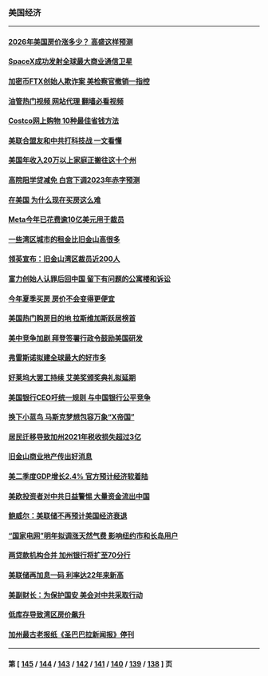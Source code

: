 ### 美国经济
---
#### [2026年美国房价涨多少？ 高盛这样预测](../../pages/ncid1078158/n14044841.md?07311245) 
#### [SpaceX成功发射全球最大商业通信卫星](../../pages/ncid1078158/n14044671.md?07311245) 
#### [加密币FTX创始人欺诈案 美检察官撤销一指控](../../pages/ncid1078158/n14043205.md?07311245) 
#### [油管热门视频 网站代理 翻墙必看视频](http://138.2.39.72:81/youtube.html?epic-marker?07311245)
#### [Costco网上购物 10种最佳省钱方法](../../pages/ncid1078158/n14042320.md?07311245) 
#### [美联合盟友和中共打科技战 一文看懂](../../pages/ncid1078158/n14041956.md?07311245) 
#### [美国年收入20万以上家庭正搬往这十个州](../../pages/ncid1078158/n14044255.md?07311245) 
#### [高院阻学贷减免 白宫下调2023年赤字预测](../../pages/ncid1078158/n14044189.md?07311245) 
#### [在美国 为什么现在买房这么难](../../pages/ncid1078158/n14043926.md?07311245) 
#### [Meta今年已花费逾10亿美元用于裁员](../../pages/ncid1078158/n14044158.md?07311245) 
#### [一些湾区城市的租金比旧金山高很多](../../pages/ncid1078158/n14044149.md?07311245) 
#### [领英宣布：旧金山湾区裁员近200人](../../pages/ncid1078158/n14044139.md?07311245) 
#### [富力创始人认罪后回中国 留下有问题的公寓楼和诉讼](../../pages/ncid1078158/n14044107.md?07311245) 
#### [今年夏季买房 房价不会变得更便宜](../../pages/ncid1078158/n14044026.md?07311245) 
#### [美国热门购房目的地 拉斯维加斯跃居榜首](../../pages/ncid1078158/n14043970.md?07311245) 
#### [美中竞争加剧 拜登签署行政令鼓励美国研发](../../pages/ncid1078158/n14043855.md?07311245) 
#### [弗雷斯诺拟建全球最大的好市多](../../pages/ncid1078158/n14043907.md?07311245) 
#### [好莱坞大罢工持续 艾美奖颁奖典礼拟延期](../../pages/ncid1078158/n14043835.md?07311245) 
#### [美国银行CEO吁统一规则 与中国银行公平竞争](../../pages/ncid1078158/n14043832.md?07311245) 
#### [换下小蓝鸟 马斯克梦想包容万象“X帝国”](../../pages/ncid1078158/n14043537.md?07311245) 
#### [居民迁移导致加州2021年税收损失超过3亿](../../pages/ncid1078158/n14043540.md?07311245) 
#### [旧金山商业地产传出好消息](../../pages/ncid1078158/n14043507.md?07311245) 
#### [美二季度GDP增长2.4% 官方预计经济软着陆](../../pages/ncid1078158/n14043177.md?07311245) 
#### [美欧投资者对中共日益警惕 大量资金流出中国](../../pages/ncid1078158/n14043141.md?07311245) 
#### [鲍威尔：美联储不再预计美国经济衰退](../../pages/ncid1078158/n14042883.md?07311245) 
#### [“国家电网”明年拟调涨天然气费 影响纽约市和长岛用户](../../pages/ncid1078158/n14042715.md?07311245) 
#### [两贷款机构合并 加州银行将扩至70分行](../../pages/ncid1078158/n14042627.md?07311245) 
#### [美联储再加息一码 利率达22年来新高](../../pages/ncid1078158/n14042485.md?07311245) 
#### [美副财长：为保护国安 美会对中共采取行动](../../pages/ncid1078158/n14042469.md?07311245) 
#### [低库存导致湾区房价飙升](../../pages/ncid1078158/n14042019.md?07311245) 
#### [加州最古老报纸《圣巴巴拉新闻报》停刊](../../pages/ncid1078158/n14041893.md?07311245) 

---
#### 第 [ [145](./145.md?07311245) / [144](./144.md?07311245) / [143](./143.md?07311245) / [142](./142.md?07311245) / [141](./141.md?07311245) / [140](./140.md?07311245) / [139](./139.md?07311245) / [138](./138.md?07311245) ] 页

